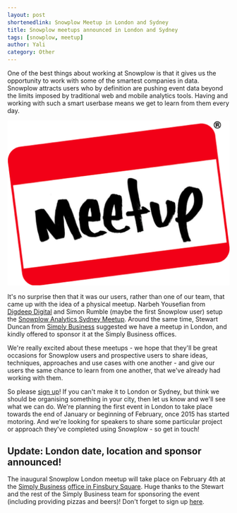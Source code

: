 ```yaml
---
layout: post
shortenedlink: Snowplow Meetup in London and Sydney
title: Snowplow meetups announced in London and Sydney
tags: [snowplow, meetup]
author: Yali
category: Other
---
```


One of the best things about working at Snowplow is that it gives us the opportunity to work with some of the smartest companies in data. Snowplow attracts users who by definition are pushing event data beyond the limits imposed by traditional web and mobile analytics tools. Having and working with such a smart userbase means we get to learn from them every day.

![meetup][meetup-logo]

<!--more-->

It's no surprise then that it was our users, rather than one of our team, that came up with the idea of a physical meetup. Narbeh Yousefian from [Digdeep Digital][digdeep] and Simon Rumble (maybe the first Snowplow user) setup the [Snowplow Analytics Sydney Meetup][sydney-meetup]. Around the same time, Stewart Duncan from [Simply Business][simply-business] suggested we have a meetup in London, and kindly offered to sponsor it at the Simply Business offices.

We're really excited about these meetups - we hope that they'll be great occasions for Snowplow users and prospective users to share ideas, techniques, approaches and use cases with one another - and give our users the same chance to learn from one another, that we've already had working with them.

So please [sign up][london-meetup]! If you can't make it to London or Sydney, but think we should be organising something in your city, then let us know and we'll see what we can do. We're planning the first event in London to take place towards the end of January or beginning of February, once 2015 has started motoring. And we're looking for speakers to share some particular project or approach they've completed using Snowplow - so get in touch!

## Update: London date, location and sponsor announced!

The inaugural Snowplow London meetup will take place on February 4th at the [Simply Business](http://www.simplybusiness.co.uk/) [office in Finsbury Square](https://www.google.co.uk/maps/place/Simply+Business/@51.520413,-0.087337,17z/data=!3m1!4b1!4m2!3m1!1s0x48761caeaf8f638d:0x70f23f24baccffdc). Huge thanks to the Stewart and the rest of the Simply Business team for sponsoring the event (including providing pizzas and beers)! Don't forget to sign up [here][london-meetup].

[meetup-logo]: /assets/img/blog/2014/12/large_meetup_logo.png
[sydney-meetup]: http://www.meetup.com/Snowplow-Analytics-Sydney/
[london-meetup]: http://www.meetup.com/Snowplow-Analytics-London/events/219130902/
[simply-business]: http://www.simplybusiness.co.uk/
[digdeep]: http://www.digdeepdigital.com.au/
